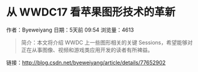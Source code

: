 #  从 WWDC17 看苹果图形技术的革新
作者：Byeweiyang
日期：5天前 09:54
浏览量：4613
> 简介：本文将介绍 WWDC 上一些图形相关的关键 Sessions，希望能够对正在从事图像、视频和游戏类应用开发的读者有所裨益。

 链接：http://blog.csdn.net/byeweiyang/article/details/77652902
